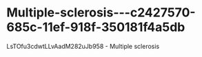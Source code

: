 # Multiple-sclerosis---c2427570-685c-11ef-918f-350181f4a5db
LsTOfu3cdwtLLvAadM282uJb958 - Multiple sclerosis
